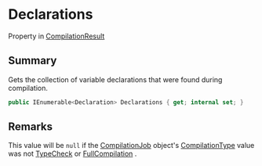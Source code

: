 # Declarations

Property in [CompilationResult](yarn.compiler.compilationresult.md)

## Summary

Gets the collection of variable declarations that were found during\
compilation.

```csharp
public IEnumerable<Declaration> Declarations { get; internal set; }
```

## Remarks

This value will be `null` if the [CompilationJob](yarn.compiler.compilationjob.md) object's [CompilationType](yarn.compiler.compilationjob.compilationtype.md) value was not [TypeCheck](yarn.compiler.compilationjob.type.typecheck.md) or [FullCompilation](yarn.compiler.compilationjob.type.fullcompilation.md) .
